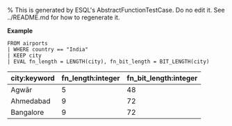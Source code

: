 % This is generated by ESQL's AbstractFunctionTestCase. Do no edit it. See ../README.md for how to regenerate it.

**Example**

```esql
FROM airports
| WHERE country == "India"
| KEEP city
| EVAL fn_length = LENGTH(city), fn_bit_length = BIT_LENGTH(city)
```

| city:keyword | fn_length:integer | fn_bit_length:integer |
| --- | --- | --- |
| Agwār | 5 | 48 |
| Ahmedabad | 9 | 72 |
| Bangalore | 9 | 72 |


